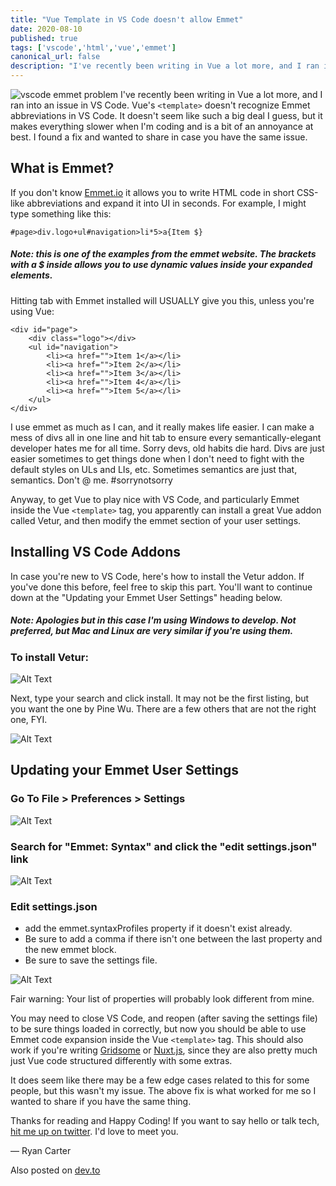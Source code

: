 ```yaml
---
title: "Vue Template in VS Code doesn't allow Emmet"
date: 2020-08-10
published: true
tags: ['vscode','html','vue','emmet']
canonical_url: false
description: "I've recently been writing in Vue a lot more, and I ran into an issue in VS Code. Vue's template doesn't recognize Emmet abbreviations in VS Code. It doesn't seem like such a big deal I guess, but it makes everything slower when I'm coding and is a bit of an annoyance at best. I found a fix and wanted to share in case you have the same issue."
---
```

![vscode emmet problem](https://dev-to-uploads.s3.amazonaws.com/i/oh9v54ix8yv3d548ss6l.png)
I've recently been writing in Vue a lot more, and I ran into an issue in VS Code. Vue's `<template>` doesn't recognize Emmet abbreviations in VS Code. It doesn't seem like such a big deal I guess, but it makes everything slower when I'm coding and is a bit of an annoyance at best. I found a fix and wanted to share in case you have the same issue.

## What is Emmet?
If you don't know [Emmet.io](https://emmet.io/) it allows you to write HTML code in short CSS-like abbreviations and expand it into UI in seconds. For example, I might type something like this:

```
#page>div.logo+ul#navigation>li*5>a{Item $}
```
##### Note: this is one of the examples from the emmet website. The brackets with a $ inside allows you to use dynamic values inside your expanded elements.

Hitting tab with Emmet installed will USUALLY give you this, unless you're using Vue:

```
<div id="page">
    <div class="logo"></div>
    <ul id="navigation">
        <li><a href="">Item 1</a></li>
        <li><a href="">Item 2</a></li>
        <li><a href="">Item 3</a></li>
        <li><a href="">Item 4</a></li>
        <li><a href="">Item 5</a></li>
    </ul>
</div>
```

I use emmet as much as I can, and it really makes life easier. I can make a mess of divs all in one line and hit tab to ensure every semantically-elegant developer hates me for all time. Sorry devs, old habits die hard. Divs are just easier sometimes to get things done when I don't need to fight with the default styles on ULs and LIs, etc. Sometimes semantics are just that, semantics. Don't @ me. #sorrynotsorry

Anyway, to get Vue to play nice with VS Code, and particularly Emmet inside the Vue `<template>` tag, you apparently can install a great Vue addon called Vetur, and then modify the emmet section of your user settings.

## Installing VS Code Addons
In case you're new to VS Code, here's how to install the Vetur addon. If you've done this before, feel free to skip this part. You'll want to continue down at the "Updating your Emmet User Settings" heading below.

##### Note: Apologies but in this case I'm using Windows to develop. Not preferred, but Mac and Linux are very similar if you're using them.

### To install Vetur:
![Alt Text](https://dev-to-uploads.s3.amazonaws.com/i/8gzmpavwmfewejcjityb.png)

Next, type your search and click install. It may not be the first listing, but you want the one by Pine Wu. There are a few others that are not the right one, FYI.

![Alt Text](https://dev-to-uploads.s3.amazonaws.com/i/6lmdmfp8yg00p63rqcbx.png)

## Updating your Emmet User Settings

### Go To File > Preferences > Settings

![Alt Text](https://dev-to-uploads.s3.amazonaws.com/i/ls7mzskmjpjul3u1jlan.png)

### Search for "Emmet: Syntax" and click the "edit settings.json" link

![Alt Text](https://dev-to-uploads.s3.amazonaws.com/i/mntsptndo2kh8se7j7ln.png)

### Edit settings.json
- add the emmet.syntaxProfiles property if it doesn't exist already. 
- Be sure to add a comma if there isn't one between the last property and the new emmet block. 
- Be sure to save the settings file.

![Alt Text](https://dev-to-uploads.s3.amazonaws.com/i/dqofdl0sodsxzyunr336.png)

Fair warning: Your list of properties will probably look different from mine.

You may need to close VS Code, and reopen (after saving the settings file) to be sure things loaded in correctly, but now you should be able to use Emmet code expansion inside the Vue `<template>` tag. This should also work if you're writing [Gridsome](https://gridsome.org/) or [Nuxt.js](https://nuxtjs.org/), since they are also pretty much just Vue code structured differently  with some extras. 

It does seem like there may be a few edge cases related to this for some people, but this wasn't my issue. The above fix is what worked for me so I wanted to share if you have the same thing.

Thanks for reading and Happy Coding! If you want to say hello or talk tech, [hit me up on twitter](http://twitter.com/copypastepray). I'd love to meet you.

&mdash; Ryan Carter

Also posted on [dev.to](https://dev.to/copypastepray/vue-template-in-vs-code-doesn-t-allow-emmet-1kil)
